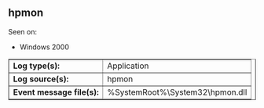 ## hpmon

Seen on:
* Windows 2000

<table border="1" class="docutils">
  <tbody>
    <tr>
      <td><b>Log type(s):</b></td>
      <td>Application</td>
    </tr>
    <tr>
      <td><b>Log source(s):</b></td>
      <td>hpmon</td>
    </tr>
    <tr>
      <td><b>Event message file(s):</b></td>
      <td>%SystemRoot%\System32\hpmon.dll</td>
    </tr>
  </tbody>
</table>

&nbsp;

